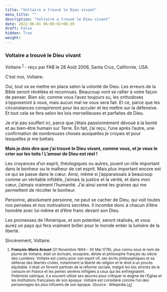 ```yaml
---
title: "Voltaire a trouvé le Dieu vivant"
menu_title: ""
description: "Voltaire a trouvé le Dieu vivant"
date: 2022-06-01 06:00:01+00:39
draft: False
hidden: True
weight:
---
```

### Voltaire a trouvé le Dieu vivant

Voltaire <sup id="a1">[1](#f1)</sup> - reçu par FAB le 28 Août 2006, Santa Cruz, Californie, USA.

C’est moi, Voltaire.

Oui, tout va se mettre en place selon la volonté de Dieu. Les erreurs de la Bible seront révélées et reconnues. Beaucoup vont se rallier à votre façon de penser. Bien sûr, comme vous l’avez toujours su, les orthodoxes s’opposeront à vous, mais aucun mal ne vous sera fait. Et ce, parce que les circonstances conspireront pour les acculer et les mettre sur la défensive. Et tout cela se fera selon les lois merveilleuses et parfaites de Dieu.

Je n’ai pas souffert ici, parce que j’étais passionnément dévoué à la bonté et au bien-être humain sur Terre. En fait, j’ai reçu, l’une après l’autre, une confirmation de nombreuses choses auxquelles je croyais et pour lesquelles je me battais.

**Mais je dois dire que j’ai trouvé le Dieu vivant, comme vous, et je veux le crier sur les toits ! L’amour de Dieu est réel !**

Les croyances d’un esprit, théologiques ou autres, jouent un rôle important dans le bonheur ou le malheur de cet esprit. Mais plus important encore est ce qui se passe dans le cœur. Ainsi, même si j’apparaissais à beaucoup comme un véritable infidèle, j’aimais la justice et la vérité, et dans mon cœur, j’aimais vraiment l’humanité. J’ai ainsi semé les graines qui me permettent de récolter le bonheur.

Personne, absolument personne, ne peut se cacher de Dieu, qui voit toutes nos pensées et nos motivations secrètes. Il incombe donc à chacun d’être honnête avec lui-même et d’être franc devant son Dieu.

Les promesses de l’Amérique, et son potentiel, seront réalisés, et vous aurez un pays qui fera vraiment briller pour le monde entier la lumière de la liberté.

Sincèrement, Voltaire.
<small>

1. <large id="f1"> **François-Marie Arouet** (21 Novembre 1694 – 30 Mai 1778), plus connu sous le nom de plume de Voltaire, était un écrivain, essayiste, déiste et philosophe français du siècle des Lumières. Voltaire est connu pour son esprit vif, ses écrits philosophiques et sa défense des libertés civiles, notamment la liberté de religion et le droit à un procès équitable. Il était un fervent partisan de la réforme sociale, malgré les lois strictes de la censure en France et les peines sévères infligées à ceux qui les enfreignaient. Polémiste satirique, il a souvent utilisé ses œuvres pour critiquer le dogme de l’Église et les institutions françaises de son époque. Voltaire est considéré comme l’un des personnages les plus influents de son époque. (Source : Wikipedia.)[↩](#a1)
